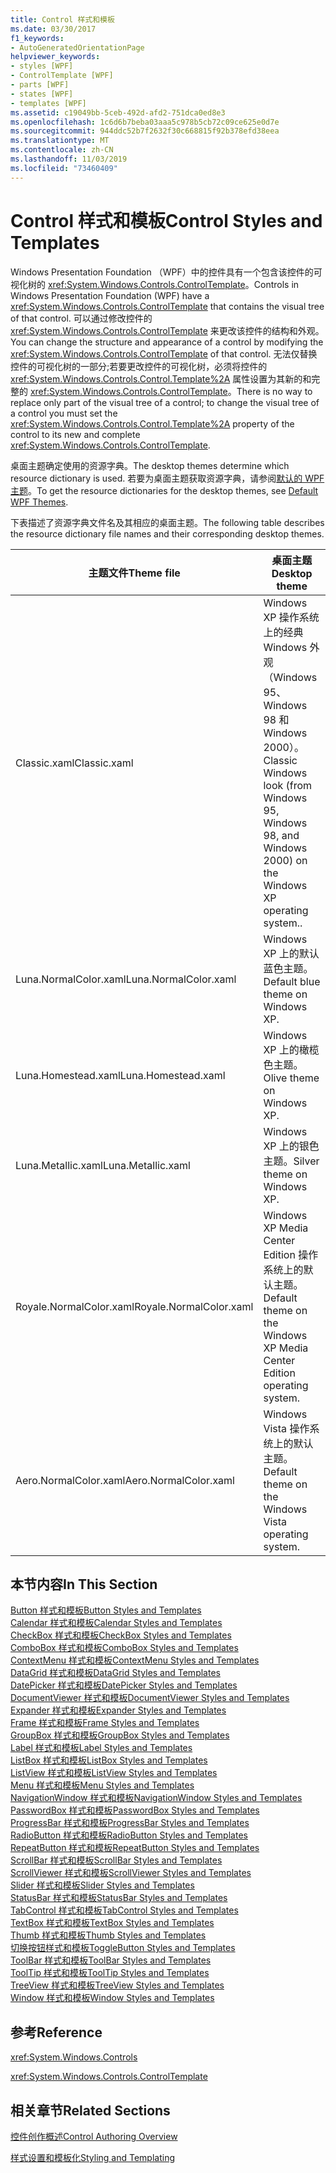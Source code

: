 ```yaml
---
title: Control 样式和模板
ms.date: 03/30/2017
f1_keywords:
- AutoGeneratedOrientationPage
helpviewer_keywords:
- styles [WPF]
- ControlTemplate [WPF]
- parts [WPF]
- states [WPF]
- templates [WPF]
ms.assetid: c19049bb-5ceb-492d-afd2-751dca0ed8e3
ms.openlocfilehash: 1c6d6b7beba03aaa5c978b5cb72c09ce625e0d7e
ms.sourcegitcommit: 944ddc52b7f2632f30c668815f92b378efd38eea
ms.translationtype: MT
ms.contentlocale: zh-CN
ms.lasthandoff: 11/03/2019
ms.locfileid: "73460409"
---
```

# <a name="control-styles-and-templates"></a><span data-ttu-id="009d0-102">Control 样式和模板</span><span class="sxs-lookup"><span data-stu-id="009d0-102">Control Styles and Templates</span></span>
<span data-ttu-id="009d0-103">Windows Presentation Foundation （WPF）中的控件具有一个包含该控件的可视化树的 <xref:System.Windows.Controls.ControlTemplate>。</span><span class="sxs-lookup"><span data-stu-id="009d0-103">Controls in Windows Presentation Foundation (WPF) have a <xref:System.Windows.Controls.ControlTemplate> that contains the visual tree of that control.</span></span> <span data-ttu-id="009d0-104">可以通过修改控件的 <xref:System.Windows.Controls.ControlTemplate> 来更改该控件的结构和外观。</span><span class="sxs-lookup"><span data-stu-id="009d0-104">You can change the structure and appearance of a control by modifying the <xref:System.Windows.Controls.ControlTemplate> of that control.</span></span> <span data-ttu-id="009d0-105">无法仅替换控件的可视化树的一部分;若要更改控件的可视化树，必须将控件的 <xref:System.Windows.Controls.Control.Template%2A> 属性设置为其新的和完整的 <xref:System.Windows.Controls.ControlTemplate>。</span><span class="sxs-lookup"><span data-stu-id="009d0-105">There is no way to replace only part of the visual tree of a control; to change the visual tree of a control you must set the <xref:System.Windows.Controls.Control.Template%2A> property of the control to its new and complete <xref:System.Windows.Controls.ControlTemplate>.</span></span>  
  
 <span data-ttu-id="009d0-106">桌面主题确定使用的资源字典。</span><span class="sxs-lookup"><span data-stu-id="009d0-106">The desktop themes determine which resource dictionary is used.</span></span> <span data-ttu-id="009d0-107">若要为桌面主题获取资源字典，请参阅[默认的 WPF 主题](https://go.microsoft.com/fwlink/?LinkID=158252)。</span><span class="sxs-lookup"><span data-stu-id="009d0-107">To get the resource dictionaries for the desktop themes, see [Default WPF Themes](https://go.microsoft.com/fwlink/?LinkID=158252).</span></span>  
  
 <span data-ttu-id="009d0-108">下表描述了资源字典文件名及其相应的桌面主题。</span><span class="sxs-lookup"><span data-stu-id="009d0-108">The following table describes the resource dictionary file names and their corresponding desktop themes.</span></span>  
  
|<span data-ttu-id="009d0-109">主题文件</span><span class="sxs-lookup"><span data-stu-id="009d0-109">Theme file</span></span>|<span data-ttu-id="009d0-110">桌面主题</span><span class="sxs-lookup"><span data-stu-id="009d0-110">Desktop theme</span></span>|  
|----------------|-------------------|  
|<span data-ttu-id="009d0-111">Classic.xaml</span><span class="sxs-lookup"><span data-stu-id="009d0-111">Classic.xaml</span></span>|<span data-ttu-id="009d0-112">Windows XP 操作系统上的经典 Windows 外观（Windows 95、Windows 98 和 Windows 2000）。</span><span class="sxs-lookup"><span data-stu-id="009d0-112">Classic Windows look (from Windows 95, Windows 98, and Windows 2000) on the Windows XP operating system..</span></span>|  
|<span data-ttu-id="009d0-113">Luna.NormalColor.xaml</span><span class="sxs-lookup"><span data-stu-id="009d0-113">Luna.NormalColor.xaml</span></span>|<span data-ttu-id="009d0-114">Windows XP 上的默认蓝色主题。</span><span class="sxs-lookup"><span data-stu-id="009d0-114">Default blue theme on Windows XP.</span></span>|  
|<span data-ttu-id="009d0-115">Luna.Homestead.xaml</span><span class="sxs-lookup"><span data-stu-id="009d0-115">Luna.Homestead.xaml</span></span>|<span data-ttu-id="009d0-116">Windows XP 上的橄榄色主题。</span><span class="sxs-lookup"><span data-stu-id="009d0-116">Olive theme on Windows XP.</span></span>|  
|<span data-ttu-id="009d0-117">Luna.Metallic.xaml</span><span class="sxs-lookup"><span data-stu-id="009d0-117">Luna.Metallic.xaml</span></span>|<span data-ttu-id="009d0-118">Windows XP 上的银色主题。</span><span class="sxs-lookup"><span data-stu-id="009d0-118">Silver theme on Windows XP.</span></span>|  
|<span data-ttu-id="009d0-119">Royale.NormalColor.xaml</span><span class="sxs-lookup"><span data-stu-id="009d0-119">Royale.NormalColor.xaml</span></span>|<span data-ttu-id="009d0-120">Windows XP Media Center Edition 操作系统上的默认主题。</span><span class="sxs-lookup"><span data-stu-id="009d0-120">Default theme on the Windows XP Media Center Edition operating system.</span></span>|  
|<span data-ttu-id="009d0-121">Aero.NormalColor.xaml</span><span class="sxs-lookup"><span data-stu-id="009d0-121">Aero.NormalColor.xaml</span></span>|<span data-ttu-id="009d0-122">Windows Vista 操作系统上的默认主题。</span><span class="sxs-lookup"><span data-stu-id="009d0-122">Default theme on the Windows Vista operating system.</span></span>|  
  
## <a name="in-this-section"></a><span data-ttu-id="009d0-123">本节内容</span><span class="sxs-lookup"><span data-stu-id="009d0-123">In This Section</span></span>  
 [<span data-ttu-id="009d0-124">Button 样式和模板</span><span class="sxs-lookup"><span data-stu-id="009d0-124">Button Styles and Templates</span></span>](button-styles-and-templates.md)  
 [<span data-ttu-id="009d0-125">Calendar 样式和模板</span><span class="sxs-lookup"><span data-stu-id="009d0-125">Calendar Styles and Templates</span></span>](calendar-styles-and-templates.md)  
 [<span data-ttu-id="009d0-126">CheckBox 样式和模板</span><span class="sxs-lookup"><span data-stu-id="009d0-126">CheckBox Styles and Templates</span></span>](checkbox-styles-and-templates.md)  
 [<span data-ttu-id="009d0-127">ComboBox 样式和模板</span><span class="sxs-lookup"><span data-stu-id="009d0-127">ComboBox Styles and Templates</span></span>](combobox-styles-and-templates.md)  
 [<span data-ttu-id="009d0-128">ContextMenu 样式和模板</span><span class="sxs-lookup"><span data-stu-id="009d0-128">ContextMenu Styles and Templates</span></span>](contextmenu-styles-and-templates.md)  
 [<span data-ttu-id="009d0-129">DataGrid 样式和模板</span><span class="sxs-lookup"><span data-stu-id="009d0-129">DataGrid Styles and Templates</span></span>](datagrid-styles-and-templates.md)  
 [<span data-ttu-id="009d0-130">DatePicker 样式和模板</span><span class="sxs-lookup"><span data-stu-id="009d0-130">DatePicker Styles and Templates</span></span>](datepicker-styles-and-templates.md)  
 [<span data-ttu-id="009d0-131">DocumentViewer 样式和模板</span><span class="sxs-lookup"><span data-stu-id="009d0-131">DocumentViewer Styles and Templates</span></span>](documentviewer-styles-and-templates.md)  
 [<span data-ttu-id="009d0-132">Expander 样式和模板</span><span class="sxs-lookup"><span data-stu-id="009d0-132">Expander Styles and Templates</span></span>](expander-styles-and-templates.md)  
 [<span data-ttu-id="009d0-133">Frame 样式和模板</span><span class="sxs-lookup"><span data-stu-id="009d0-133">Frame Styles and Templates</span></span>](frame-styles-and-templates.md)  
 [<span data-ttu-id="009d0-134">GroupBox 样式和模板</span><span class="sxs-lookup"><span data-stu-id="009d0-134">GroupBox Styles and Templates</span></span>](groupbox-styles-and-templates.md)  
 [<span data-ttu-id="009d0-135">Label 样式和模板</span><span class="sxs-lookup"><span data-stu-id="009d0-135">Label Styles and Templates</span></span>](label-styles-and-templates.md)  
 [<span data-ttu-id="009d0-136">ListBox 样式和模板</span><span class="sxs-lookup"><span data-stu-id="009d0-136">ListBox Styles and Templates</span></span>](listbox-styles-and-templates.md)  
 [<span data-ttu-id="009d0-137">ListView 样式和模板</span><span class="sxs-lookup"><span data-stu-id="009d0-137">ListView Styles and Templates</span></span>](listview-styles-and-templates.md)  
 [<span data-ttu-id="009d0-138">Menu 样式和模板</span><span class="sxs-lookup"><span data-stu-id="009d0-138">Menu Styles and Templates</span></span>](menu-styles-and-templates.md)  
 [<span data-ttu-id="009d0-139">NavigationWindow 样式和模板</span><span class="sxs-lookup"><span data-stu-id="009d0-139">NavigationWindow Styles and Templates</span></span>](navigationwindow-styles-and-templates.md)  
 [<span data-ttu-id="009d0-140">PasswordBox 样式和模板</span><span class="sxs-lookup"><span data-stu-id="009d0-140">PasswordBox Styles and Templates</span></span>](passwordbox-styles-and-templates.md)  
 [<span data-ttu-id="009d0-141">ProgressBar 样式和模板</span><span class="sxs-lookup"><span data-stu-id="009d0-141">ProgressBar Styles and Templates</span></span>](progressbar-styles-and-templates.md)  
 [<span data-ttu-id="009d0-142">RadioButton 样式和模板</span><span class="sxs-lookup"><span data-stu-id="009d0-142">RadioButton Styles and Templates</span></span>](radiobutton-styles-and-templates.md)  
 [<span data-ttu-id="009d0-143">RepeatButton 样式和模板</span><span class="sxs-lookup"><span data-stu-id="009d0-143">RepeatButton Styles and Templates</span></span>](repeatbutton-styles-and-templates.md)  
 [<span data-ttu-id="009d0-144">ScrollBar 样式和模板</span><span class="sxs-lookup"><span data-stu-id="009d0-144">ScrollBar Styles and Templates</span></span>](scrollbar-styles-and-templates.md)  
 [<span data-ttu-id="009d0-145">ScrollViewer 样式和模板</span><span class="sxs-lookup"><span data-stu-id="009d0-145">ScrollViewer Styles and Templates</span></span>](scrollviewer-styles-and-templates.md)  
 [<span data-ttu-id="009d0-146">Slider 样式和模板</span><span class="sxs-lookup"><span data-stu-id="009d0-146">Slider Styles and Templates</span></span>](slider-styles-and-templates.md)  
 [<span data-ttu-id="009d0-147">StatusBar 样式和模板</span><span class="sxs-lookup"><span data-stu-id="009d0-147">StatusBar Styles and Templates</span></span>](statusbar-styles-and-templates.md)  
 [<span data-ttu-id="009d0-148">TabControl 样式和模板</span><span class="sxs-lookup"><span data-stu-id="009d0-148">TabControl Styles and Templates</span></span>](tabcontrol-styles-and-templates.md)  
 [<span data-ttu-id="009d0-149">TextBox 样式和模板</span><span class="sxs-lookup"><span data-stu-id="009d0-149">TextBox Styles and Templates</span></span>](textbox-styles-and-templates.md)  
 [<span data-ttu-id="009d0-150">Thumb 样式和模板</span><span class="sxs-lookup"><span data-stu-id="009d0-150">Thumb Styles and Templates</span></span>](thumb-styles-and-templates.md)  
 [<span data-ttu-id="009d0-151">切换按钮样式和模板</span><span class="sxs-lookup"><span data-stu-id="009d0-151">ToggleButton Styles and Templates</span></span>](togglebutton-styles-and-templates.md)  
 [<span data-ttu-id="009d0-152">ToolBar 样式和模板</span><span class="sxs-lookup"><span data-stu-id="009d0-152">ToolBar Styles and Templates</span></span>](toolbar-styles-and-templates.md)  
 [<span data-ttu-id="009d0-153">ToolTip 样式和模板</span><span class="sxs-lookup"><span data-stu-id="009d0-153">ToolTip Styles and Templates</span></span>](tooltip-styles-and-templates.md)  
 [<span data-ttu-id="009d0-154">TreeView 样式和模板</span><span class="sxs-lookup"><span data-stu-id="009d0-154">TreeView Styles and Templates</span></span>](treeview-styles-and-templates.md)  
 [<span data-ttu-id="009d0-155">Window 样式和模板</span><span class="sxs-lookup"><span data-stu-id="009d0-155">Window Styles and Templates</span></span>](window-styles-and-templates.md)  
  
## <a name="reference"></a><span data-ttu-id="009d0-156">参考</span><span class="sxs-lookup"><span data-stu-id="009d0-156">Reference</span></span>  
 <xref:System.Windows.Controls>  
  
 <xref:System.Windows.Controls.ControlTemplate>  
  
## <a name="related-sections"></a><span data-ttu-id="009d0-157">相关章节</span><span class="sxs-lookup"><span data-stu-id="009d0-157">Related Sections</span></span>  
 [<span data-ttu-id="009d0-158">控件创作概述</span><span class="sxs-lookup"><span data-stu-id="009d0-158">Control Authoring Overview</span></span>](control-authoring-overview.md)  
  
 [<span data-ttu-id="009d0-159">样式设置和模板化</span><span class="sxs-lookup"><span data-stu-id="009d0-159">Styling and Templating</span></span>](../../../desktop-wpf/fundamentals/styles-templates-overview.md)
